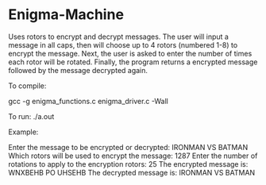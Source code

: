 # Enigma-Machine
Uses rotors to encrypt and decrypt messages. The user will input a message in all caps, then will choose up to 4 rotors (numbered 1-8) to encrypt the message. Next, the user is asked to enter the number of times each rotor will be rotated. Finally, the program returns a encrypted message followed by the message decrypted again.

To compile:

gcc -g enigma_functions.c enigma_driver.c -Wall

To run:
./a.out

Example:

Enter the message to be encrypted or decrypted: IRONMAN VS BATMAN
Which rotors will be used to encrypt the message: 1287
Enter the number of rotations to apply to the encryption rotors: 25
The encrypted message is: WNXBEHB PO UHSEHB
The decrypted message is: IRONMAN VS BATMAN

